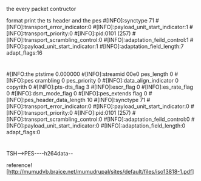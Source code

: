 the every packet contructor

format print the ts header and the pes
#[INFO]:synctype 71
#[INFO]:transport_error_indicator:0 
#[INFO]:payload_unit_start_indicator:1
#[INFO]:transport_priority:0
#[INFO]:pid:0101 (257) 
#[INFO]:transport_scrambling_control:0 
#[INFO]:adaptation_feild_control:1 
#[INFO]:payload_unit_start_indicator:1 
#[INFO]:adaptation_field_length:7 adapt_flags:16
#
#[INFO:the ptstime 0.000000
#[INFO]:streamid 00e0 pes_length 0
#[INFO]:pes crambling 0 pes_priority 0
#[INFO]:data_align_indicator 0 copyrith 0
#[INFO]:pts-dts_flag 3 
#[INFO]:escr_flag 0 
#[INFO]:es_rate_flag 0
#[INFO]:dsm_mode_flag 0
#[INFO]:pes_extends flag 0
#[INFO]:pes_header_data_length 10
#[INFO]:synctype 71
#[INFO]:transport_error_indicator:0 
#[INFO]:payload_unit_start_indicator:0
#[INFO]:transport_priority:0
#[INFO]:pid:0101 (257) 
#[INFO]:transport_scrambling_control:0 
#[INFO]:adaptation_feild_control:0 
#[INFO]:payload_unit_start_indicator:0 
#[INFO]:adaptation_field_length:0 adapt_flags:0
#
TSH-->PES----h264data--

reference![http://mumudvb.braice.net/mumudrupal/sites/default/files/iso13818-1.pdf]
